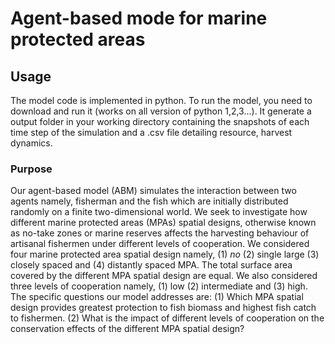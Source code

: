 # Agent-based mode for marine protected areas

## Usage
The model code is implemented in python. To run the model, you need to download and run it (works on all version of python 1,2,3...). It generate a output folder in your working directory containing the snapshots of each time step of the simulation and a .csv file detailing resource, harvest dynamics. 

### **Purpose**
Our agent-based model (ABM) simulates the interaction between two agents namely, fisherman and the fish which are initially distributed randomly on a finite two-dimensional world. We seek to investigate how different marine protected areas (MPAs) spatial designs, otherwise known as no-take zones or marine reserves affects the harvesting behaviour of artisanal fishermen under different levels of cooperation. We considered four marine protected area spatial design namely, (1) *no* (2) single large (3) closely spaced and (4) distantly spaced MPA. The total surface area covered by the different MPA spatial design are equal. We also considered three levels of cooperation namely, (1) low  (2) intermediate  and (3) high. The specific questions our model addresses are: (1) Which  MPA spatial design provides greatest protection to fish biomass and highest fish catch to fishermen. (2) What is the impact of different levels of cooperation on the conservation effects of the different MPA spatial design?




